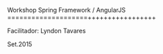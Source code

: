 Workshop Spring Framework / AngularJS
====================+++++++++++++++++

Facilitador: Lyndon Tavares

Set.2015

